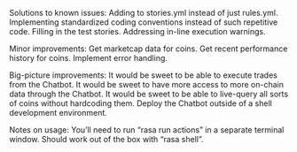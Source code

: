 Solutions to known issues:
Adding to stories.yml instead of just rules.yml.
Implementing standardized coding conventions instead of such repetitive code.
Filling in the test stories. 
Addressing in-line execution warnings.

Minor improvements:
Get marketcap data for coins.
Get recent performance history for coins. 
Implement error handling. 

Big-picture improvements:
It would be sweet to be able to execute trades from the Chatbot. 
It would be sweet to have more access to more on-chain data through the Chatbot. 
It would be sweet to be able to live-query all sorts of coins without hardcoding them. 
Deploy the Chatbot outside of a shell development environment.

Notes on usage:
You’ll need to run “rasa run actions” in a separate terminal window. 
Should work out of the box with “rasa shell”.

